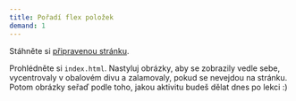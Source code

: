 ```yaml
---
title: Pořadí flex položek
demand: 1
---
```


Stáhněte si [připravenou stránku](assets/flexorderfolder.zip).

Prohlédněte si `index.html`. Nastyluj obrázky, aby se zobrazily vedle sebe, vycentrovaly v obalovém divu a zalamovaly, pokud se nevejdou na stránku.
Potom obrázky seřaď podle toho, jakou aktivitu budeš dělat dnes po lekci :)
